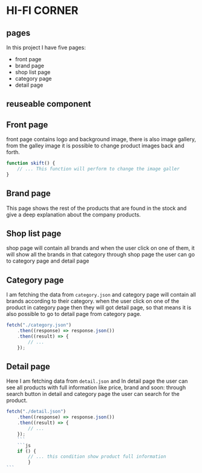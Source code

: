 # HI-FI CORNER

## pages

In this project I have five pages:

- front page
- brand page
- shop list page
- category page
- detail page

## reuseable component

## Front page

front page contains logo and background image, there is also image gallery, from the galley image it is possible to change product images back and forth.

```js
function skift() {
	// ... This function will perform to change the image galler
}
```

## Brand page

This page shows the rest of the products that are found in the stock
and give a deep explanation about the company products.

## Shop list page

shop page will contain all brands and when the user click on one of them, it will show all the brands in that category
through shop page the user can go to category page and detail page

## Category page

I am fetching the data from `category.json` and category page will contain all brands according to their category.
when the user click on one of the product in category page then they will got detail page, so that means it is also possible to go to detail page from category page.

```js
fetch("./category.json")
	.then((response) => response.json())
	.then((result) => {
		// ...
	});
```

## Detail page

Here I am fetching data from `detail.json` and
In detail page the user can see all products with full information like price, brand and soon:
through search button in detail and category page the user can search for the product.

````js
fetch("./detail.json")
	.then((response) => response.json())
	.then((result) => {
		// ...
	});
	```
	```js
	if () {
		// ... this condition show product full information
		}
```
````
